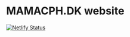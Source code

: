 # MAMACPH.DK website

[![Netlify Status](https://api.netlify.com/api/v1/badges/77126f1d-6af4-402b-83fb-ff81e35e4e16/deploy-status)](https://app.netlify.com/sites/mamacph/deploys)
